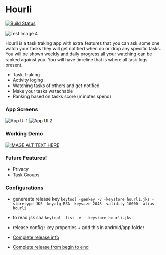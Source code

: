 # Hourli

[![Build Status](https://travis-ci.org/joemccann/dillinger.svg?branch=master)](https://travis-ci.org/joemccann/dillinger)

![Test Image 4](https://i.ibb.co/ZzpGmyg/the-Creative-Process.png)

Hourli is a task traking app with extra features that you can ask some one watch your tasks they will get notified when do or drop any specific tasks. You will be shown weekly and daily progress all your watching can be ranked against you. You will have timeline that is where all task logs present.

  - Task Traking
  - Activity loging
  - Watching tasks of others and get notified
  - Make your tasks watachable
  - Ranking based on tasks score (minutes spend)

### App Screens
![App UI 1](https://i.ibb.co/XV1xmsw/11.png)
![App UI 2](https://i.ibb.co/Vx0KRb9/12.png)

### Working Demo
[![IMAGE ALT TEXT HERE](https://img.youtube.com/vi/SmCEMnMEQd4/0.jpg)](https://www.youtube.com/watch?v=SmCEMnMEQd4)


### Future Features!
  - Privacy
  - Task Groups



### Configurations
- genereate release key
```keytool -genkey -v -keystore hourli.jks -storetype JKS -keyalg RSA -keysize 2048 -validity 10000 -alias hourli```

- to read jsk sha
```keytool -list -v  -keystore hourli.jks```
- release config : key.properties + add this in android/app folder 
- [Complete release info](https://flutter.dev/docs/deployment/android)
- [Complete release from begin to end](https://dzone.com/articles/keytool-commandutility-to-generate-a-keystorecerti)

